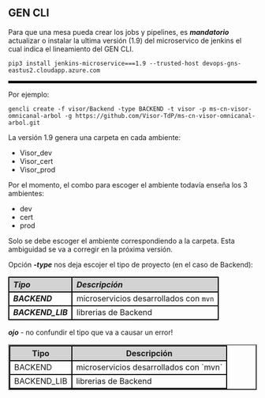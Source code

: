 ## GEN CLI

Para que una mesa pueda crear los jobs y pipelines, es ***mandatorio*** actualizar o instalar la ultima versión (1.9) del microservico de jenkins el cual indica el lineamiento del GEN CLI.

```
pip3 install jenkins-microservice===1.9 --trusted-host devops-gns-eastus2.cloudapp.azure.com
```

---

Por ejemplo:

```
gencli create -f visor/Backend -type BACKEND -t visor -p ms-cn-visor-omnicanal-arbol -g https://github.com/Visor-TdP/ms-cn-visor-omnicanal-arbol.git 
```

La versión 1.9 genera una carpeta en cada ambiente:
 * Visor_dev
 * Visor_cert
 * Visor_prod

Por el momento, el combo para escoger el ambiente todavía enseña los 3 ambientes:
 * dev
 * cert
 * prod

Solo se debe escoger el ambiente correspondiendo a la carpeta.  Esta ambiguidad se va a corregir en la próxima versión.

Opción ***-type*** nos deja escojer el tipo de proyecto (en el caso de Backend):

<style type="text/css" rel="stylesheet">
	table {
		border-collapse: collapse !important;
	}
	th {
		border: 2px solid black !important;
		background-color: #d3d3d3;
	}
	td {
		border: 2px solid black !important;
	}
	hr {
		border: 2px solid black !important;
	}
</style>

|*Tipo*           |*Descripción*                         |
|:---             |:---                                  |
|***BACKEND***    |microservicios desarrollados con `mvn`|
|***BACKEND_LIB***|librerias de Backend                  |

***ojo*** - no confundir el tipo que va a causar un error!

<table border="2">
	<tr><th border>Tipo</th><th>Descripción</th></tr>
	<tr><td border>BACKEND</td><td>microservicios desarrollados con `mvn`</td></tr>
	<tr><td border>BACKEND_LIB</td><td>librerias de Backend</td></tr>
</table>
